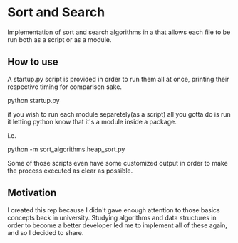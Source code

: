 # Sort and Search

Implementation of sort and search algorithms in a that allows each file to be run both as a script or as a module. 

## How to use

A startup.py script is provided in order to run them all at once, printing their respective timing for comparison sake.

python startup.py

if you wish to run each module separetely(as a script) all you gotta do is run it letting python know that it's a module inside a package.

i.e. 

python -m sort_algorithms.heap_sort.py

Some of those scripts even have some customized output in order to make the process executed as clear as possible.

## Motivation

I created this rep because I didn't gave enough attention to those basics concepts back in university. Studying algorithms and data structures in order to become a better developer led me to implement all of these again, and so I decided to share.
